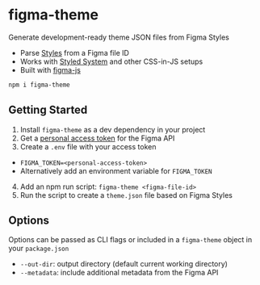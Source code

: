 
# figma-theme

Generate development-ready theme JSON files from Figma Styles

- Parse [Styles][] from a Figma file ID
- Works with [Styled System][] and other CSS-in-JS setups
- Built with [figma-js][]

```sh
npm i figma-theme
```

## Getting Started

1. Install `figma-theme` as a dev dependency in your project
2. Get a [personal access token][token] for the Figma API
3. Create a `.env` file with your access token
  - `FIGMA_TOKEN=<personal-access-token>`
  - Alternatively add an environment variable for `FIGMA_TOKEN`
4. Add an npm run script: `figma-theme <figma-file-id>`
5. Run the script to create a `theme.json` file based on Figma Styles

## Options

Options can be passed as CLI flags or included in a `figma-theme` object in your `package.json`

- `--out-dir`: output directory (default current working directory)
- `--metadata`: include additional metadata from the Figma API

[Styles]: https://help.figma.com/properties-panel/styles
[Styled System]: https://jxnblk.com/styled-system
[token]: https://www.figma.com/developers/docs#auth-dev-token
[figma-js]: https://github.com/jongold/figma-js

<!--
- TRi6YSk76405ImoatoMF1u28
- 2aMG4hw2qp3jSTGmtAMyhZ
- JGLoPfwRFqCwn4xZ8wUmSwp7
- Yw9L6FATzLpdcsnA5vdSgCRT
-->
